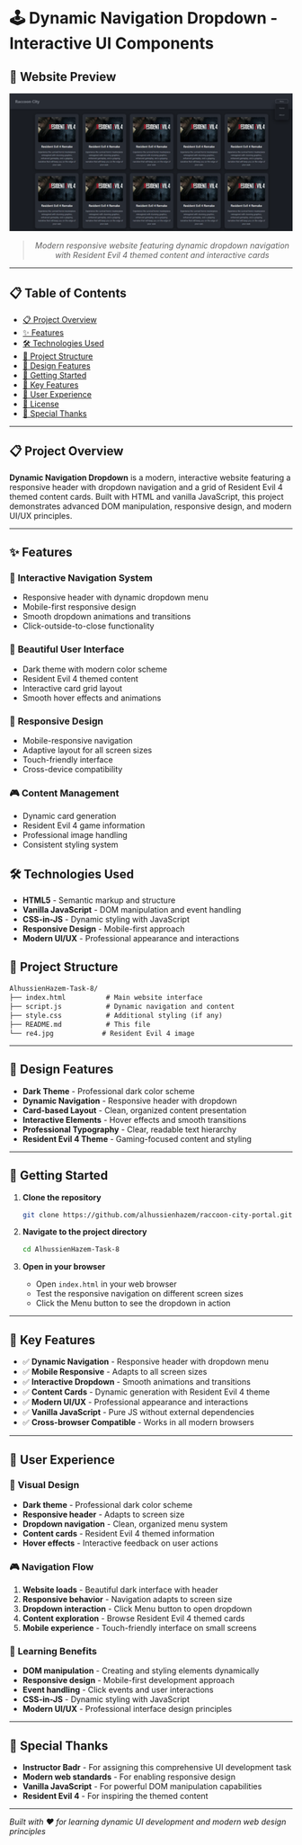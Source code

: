# 🕹️ Dynamic Navigation Dropdown - Interactive UI Components

## 📸 Website Preview

<div align="center">

![Dynamic Navigation Dropdown](website-showcase.png)

</div>

<div align="center">

> *Modern responsive website featuring dynamic dropdown navigation with Resident Evil 4 themed content and interactive cards*

</div>

---

## 📋 Table of Contents
- [📋 Project Overview](#-project-overview)
- [✨ Features](#-features)
- [🛠️ Technologies Used](#️-technologies-used)
- [📁 Project Structure](#-project-structure)
- [🎨 Design Features](#-design-features)
- [🚀 Getting Started](#-getting-started)
- [🎯 Key Features](#-key-features)
- [📱 User Experience](#-user-user-experience)
- [📄 License](#-license)
- [🌟 Special Thanks](#-special-thanks)

---

## 📋 Project Overview

**Dynamic Navigation Dropdown** is a modern, interactive website featuring a responsive header with dropdown navigation and a grid of Resident Evil 4 themed content cards. Built with HTML and vanilla JavaScript, this project demonstrates advanced DOM manipulation, responsive design, and modern UI/UX principles.

---

## ✨ Features

### 🎯 **Interactive Navigation System**
- Responsive header with dynamic dropdown menu
- Mobile-first responsive design
- Smooth dropdown animations and transitions
- Click-outside-to-close functionality

### 🎨 **Beautiful User Interface**
- Dark theme with modern color scheme
- Resident Evil 4 themed content
- Interactive card grid layout
- Smooth hover effects and animations

### 📱 **Responsive Design**
- Mobile-responsive navigation
- Adaptive layout for all screen sizes
- Touch-friendly interface
- Cross-device compatibility

### 🎮 **Content Management**
- Dynamic card generation
- Resident Evil 4 game information
- Professional image handling
- Consistent styling system

## 🛠️ Technologies Used

- **HTML5** - Semantic markup and structure
- **Vanilla JavaScript** - DOM manipulation and event handling
- **CSS-in-JS** - Dynamic styling with JavaScript
- **Responsive Design** - Mobile-first approach
- **Modern UI/UX** - Professional appearance and interactions

## 📁 Project Structure

```
AlhussienHazem-Task-8/
├── index.html          # Main website interface
├── script.js           # Dynamic navigation and content
├── style.css           # Additional styling (if any)
├── README.md           # This file
└── re4.jpg            # Resident Evil 4 image
```

---

## 🎨 Design Features

- **Dark Theme** - Professional dark color scheme
- **Dynamic Navigation** - Responsive header with dropdown
- **Card-based Layout** - Clean, organized content presentation
- **Interactive Elements** - Hover effects and smooth transitions
- **Professional Typography** - Clear, readable text hierarchy
- **Resident Evil 4 Theme** - Gaming-focused content and styling

---

## 🚀 Getting Started

1. **Clone the repository**
   ```bash
   git clone https://github.com/alhussienhazem/raccoon-city-portal.git
   ```

2. **Navigate to the project directory**
   ```bash
   cd AlhussienHazem-Task-8
   ```

3. **Open in your browser**
   - Open `index.html` in your web browser
   - Test the responsive navigation on different screen sizes
   - Click the Menu button to see the dropdown in action

---

## 🎯 Key Features

- ✅ **Dynamic Navigation** - Responsive header with dropdown menu
- ✅ **Mobile Responsive** - Adapts to all screen sizes
- ✅ **Interactive Dropdown** - Smooth animations and transitions
- ✅ **Content Cards** - Dynamic generation with Resident Evil 4 theme
- ✅ **Modern UI/UX** - Professional appearance and interactions
- ✅ **Vanilla JavaScript** - Pure JS without external dependencies
- ✅ **Cross-browser Compatible** - Works in all modern browsers

---

## 📱 User Experience

### 🎨 **Visual Design**
- **Dark theme** - Professional dark color scheme
- **Responsive header** - Adapts to screen size
- **Dropdown navigation** - Clean, organized menu system
- **Content cards** - Resident Evil 4 themed information
- **Hover effects** - Interactive feedback on user actions

### 🎮 **Navigation Flow**
1. **Website loads** - Beautiful dark interface with header
2. **Responsive behavior** - Navigation adapts to screen size
3. **Dropdown interaction** - Click Menu button to open dropdown
4. **Content exploration** - Browse Resident Evil 4 themed cards
5. **Mobile experience** - Touch-friendly interface on small screens

### 🎯 **Learning Benefits**
- **DOM manipulation** - Creating and styling elements dynamically
- **Responsive design** - Mobile-first development approach
- **Event handling** - Click events and user interactions
- **CSS-in-JS** - Dynamic styling with JavaScript
- **Modern UI/UX** - Professional interface design principles

---


## 🌟 Special Thanks

- **Instructor Badr** - For assigning this comprehensive UI development task
- **Modern web standards** - For enabling responsive design
- **Vanilla JavaScript** - For powerful DOM manipulation capabilities
- **Resident Evil 4** - For inspiring the themed content

---

*Built with ❤️ for learning dynamic UI development and modern web design principles*
